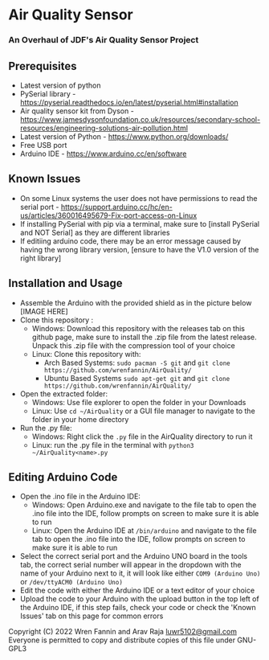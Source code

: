 # Air Quality Sensor
### An Overhaul of JDF's Air Quality Sensor Project
## Prerequisites
 - Latest version of python
 - PySerial library - https://pyserial.readthedocs.io/en/latest/pyserial.html#installation
 - Air quality sensor kit from Dyson - https://www.jamesdysonfoundation.co.uk/resources/secondary-school-resources/engineering-solutions-air-pollution.html
 - Latest version of Python - https://www.python.org/downloads/
 - Free USB port 
 - Arduino IDE - https://www.arduino.cc/en/software
## Known Issues
 - On some Linux systems the user does not have permissions to read the serial port - https://support.arduino.cc/hc/en-us/articles/360016495679-Fix-port-access-on-Linux
 - If installing PySerial with pip via a terminal, make sure to [install PySerial and NOT Serial] as they are different libraries
 - If editiing arduino code, there may be an error message caused by having the wrong library version, [ensure to have the V1.0 version of the right library]

## Installation and Usage
 - Assemble the Arduino with the provided shield as in the picture below [IMAGE HERE]
 - Clone this repository :
     - Windows: Download this repository with the releases tab on this github page, make sure to install the .zip file from the latest release. Unpack this .zip file with the compression tool of your choice
     - Linux: Clone this repository with:
         - Arch Based Systems: `sudo pacman -S git` and `git clone https://github.com/wrenfannin/AirQuality/`
         - Ubuntu Based Systems `sudo apt-get git` and `git clone https://github.com/wrenfannin/AirQuality/`
 - Open the extracted folder:
     - Windows: Use file explorer to open the folder in your Downloads
     - Linux: Use `cd ~/AirQuality` or a GUI file manager to navigate to the folder in your home directory
 - Run the .py file:
     - Windows: Right click the `.py` file in the AirQuality directory to run it
     - Linux: run the .py file in the terminal with `python3 ~/AirQuality<name>.py`
     
 ## Editing Arduino Code
 - Open the .ino file in the Arduino IDE:
     - Windows: Open Arduino.exe and navigate to the file tab to open the .ino file into the IDE, follow prompts on screen to make sure it is able to run
     - Linux: Open the Arduino IDE at `/bin/arduino` and navigate to the file tab to open the .ino file into the IDE, follow prompts on screen to make sure it is able to run
 - Select the correct serial port and the Arduino UNO board in the tools tab, the correct serial number will appear in the dropdown with the name of your Arduino next to it, it will look like either `COM9 (Arduino Uno)` or `/dev/ttyACM0 (Arduino Uno)`
 - Edit the code with either the Arduino IDE or a text editor of your choice
 - Upload the code to your Arduino with the upload button in the top left of the Arduino IDE, if this step fails, check your code or check the 'Known Issues' tab on this page for common errors
 

Copyright (C) 2022 Wren Fannin and Arav Raja <luwr5102@gmail.com> 
Everyone is permitted to copy and distribute copies of this file under GNU-GPL3
